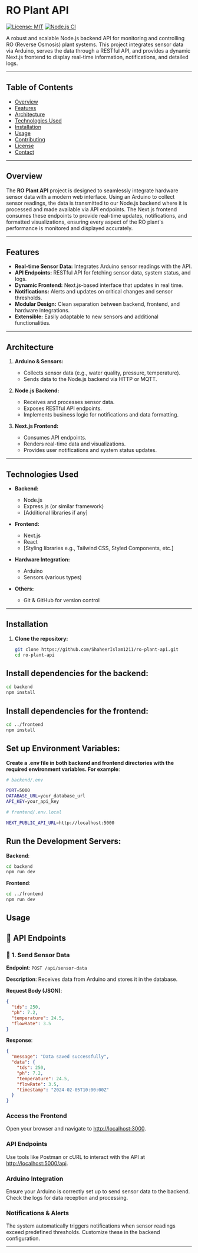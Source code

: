 # RO Plant API

[![License: MIT](https://img.shields.io/badge/License-MIT-yellow.svg)](https://opensource.org/licenses/MIT)
[![Node.js CI](https://github.com/ShaheerIslam1211/ro-plant-api/workflows/Node.js%20CI/badge.svg)](https://github.com/ShaheerIslam1211/ro-plant-api/actions)

A robust and scalable Node.js backend API for monitoring and controlling RO (Reverse Osmosis) plant systems. This project integrates sensor data via Arduino, serves the data through a RESTful API, and provides a dynamic Next.js frontend to display real-time information, notifications, and detailed logs.

---

## Table of Contents

- [Overview](#overview)
- [Features](#features)
- [Architecture](#architecture)
- [Technologies Used](#technologies-used)
- [Installation](#installation)
- [Usage](#usage)
- [Contributing](#contributing)
- [License](#license)
- [Contact](#contact)

---

## Overview

The **RO Plant API** project is designed to seamlessly integrate hardware sensor data with a modern web interface. Using an Arduino to collect sensor readings, the data is transmitted to our Node.js backend where it is processed and made available via API endpoints. The Next.js frontend consumes these endpoints to provide real-time updates, notifications, and formatted visualizations, ensuring every aspect of the RO plant's performance is monitored and displayed accurately.

---

## Features

- **Real-time Sensor Data:** Integrates Arduino sensor readings with the API.
- **API Endpoints:** RESTful API for fetching sensor data, system status, and logs.
- **Dynamic Frontend:** Next.js-based interface that updates in real time.
- **Notifications:** Alerts and updates on critical changes and sensor thresholds.
- **Modular Design:** Clean separation between backend, frontend, and hardware integrations.
- **Extensible:** Easily adaptable to new sensors and additional functionalities.

---

## Architecture

1. **Arduino & Sensors:**

   - Collects sensor data (e.g., water quality, pressure, temperature).
   - Sends data to the Node.js backend via HTTP or MQTT.

2. **Node.js Backend:**

   - Receives and processes sensor data.
   - Exposes RESTful API endpoints.
   - Implements business logic for notifications and data formatting.

3. **Next.js Frontend:**
   - Consumes API endpoints.
   - Renders real-time data and visualizations.
   - Provides user notifications and system status updates.

---

## Technologies Used

- **Backend:**

  - Node.js
  - Express.js (or similar framework)
  - [Additional libraries if any]

- **Frontend:**

  - Next.js
  - React
  - [Styling libraries e.g., Tailwind CSS, Styled Components, etc.]

- **Hardware Integration:**

  - Arduino
  - Sensors (various types)

- **Others:**
  - Git & GitHub for version control

---

## Installation

1. **Clone the repository:**

   ```bash
   git clone https://github.com/ShaheerIslam1211/ro-plant-api.git
   cd ro-plant-api
   ```

## Install dependencies for the backend:

```bash
cd backend
npm install
```

## Install dependencies for the frontend:

```bash
cd ../frontend
npm install
```

## Set up Environment Variables:

**Create a .env file in both backend and frontend directories with the required environment variables. For example**:

```bash
# backend/.env

PORT=5000
DATABASE_URL=your_database_url
API_KEY=your_api_key

# frontend/.env.local

NEXT_PUBLIC_API_URL=http://localhost:5000
```

## Run the Development Servers:

**Backend**:

```bash
cd backend
npm run dev
```

**Frontend**:

```bash
cd ../frontend
npm run dev
```

## Usage

## 📡 API Endpoints

### 🔹 **1. Send Sensor Data**

**Endpoint**:
`POST /api/sensor-data`

**Description**:
Receives data from Arduino and stores it in the database.

**Request Body (JSON)**:

```json
{
  "tds": 250,
  "ph": 7.2,
  "temperature": 24.5,
  "flowRate": 3.5
}
```

**Response**:

```json
{
  "message": "Data saved successfully",
  "data": {
    "tds": 250,
    "ph": 7.2,
    "temperature": 24.5,
    "flowRate": 3.5,
    "timestamp": "2024-02-05T10:00:00Z"
  }
}
```

### Access the Frontend

Open your browser and navigate to [http://localhost:3000](http://localhost:3000).

### API Endpoints

Use tools like Postman or cURL to interact with the API at [http://localhost:5000/api](http://localhost:5000/api).

### Arduino Integration

Ensure your Arduino is correctly set up to send sensor data to the backend. Check the logs for data reception and processing.

### Notifications & Alerts

The system automatically triggers notifications when sensor readings exceed predefined thresholds. Customize these in the backend configuration.

---
